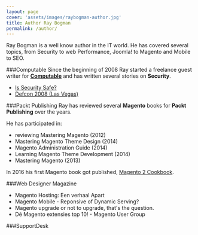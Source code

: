 ```yaml
---
layout: page
cover: 'assets/images/raybogman-author.jpg'
title: Author Ray Bogman
permalink: /author/
---
```


Ray Bogman is a well know author in the IT world. He has covered several topics, from Security to web Performance, Joomla! to Magento and Mobile to SEO.

###Computable
Since the beginning of 2008 Ray started a freelance guest writer for **[Computable](https://www.computable.nl/profile/640/ray-bogman.html)** and has written several stories on **Security**.
- [Is Security Safe?](https://www.computable.nl/artikel/opinie/security/2495081/1509029/is-security-safe.html)
- [Defcon 2008 (Las Vegas)](https://www.computable.nl/artikel/opinie/security/2675197/1509029/defcon-2008-las-vegas.html)

###Packt Publishing
Ray has reviewed several <b>Magento</b> books for <b>Packt Publishing</b> over the years.</p>
He has participated in:
- reviewing Mastering Magento (2012)
- Mastering Magento Theme Design (2014)
- Magento Administration Guide (2014)
- Learning Magento Theme Development (2014)
- Mastering Magento (2013)


In 2016 his first Magento book got published, [Magento 2 Cookbook](https://mage2cookbook.com/).</p>

###Web Designer Magazine


- Magento Hosting: Een verhaal Apart
- Magento Mobile - Reponsive of Dynamic Serving?
- Magento upgrade or not to upgrade, that's the question.
- Dé Magento extensies top 10! - Magento User Group

###SupportDesk

